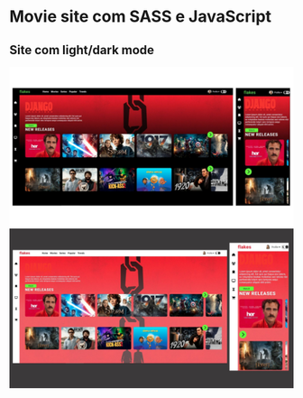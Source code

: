 # Movie site com SASS e JavaScript

## Site com light/dark mode

![imagem](./assets/overview.jpg)
![imagem](./assets/overview-white.jpg)